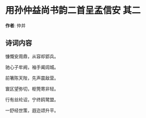 # 用孙仲益尚书韵二首呈孟信安  其二

**作者**: 仲并

## 诗词内容

慷慨安周鼎，从容却郢兵。

驰心子牟阙，袖手阖闾城。

前箸陈天陛，先声震敌营。

寰区望弥切，枢筦寄非轻。

行有丝纶诏，宁终鸥鹭盟。

一舒经世策，遐迩颂升平。

